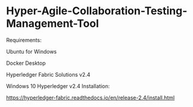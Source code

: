 # Hyper-Agile-Collaboration-Testing-Management-Tool

Requirements:

Ubuntu for Windows

Docker Desktop

Hyperledger Fabric Solutions v2.4

Windows 10
Hyperledger v2.4 Installation:

https://hyperledger-fabric.readthedocs.io/en/release-2.4/install.html








